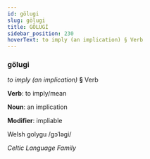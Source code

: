 ```yaml
---
id: gölugi
slug: gölugi
title: GÖLUGİ
sidebar_position: 230
hoverText: to imply (an implication) § Verb
---
```


### gölugi

*to imply (an implication)* **§** Verb

**Verb**: to imply/mean

**Noun**: an implication

**Modifier**: impliable

Welsh golygu /ɡɔˈləɡi/

*Celtic Language Family*